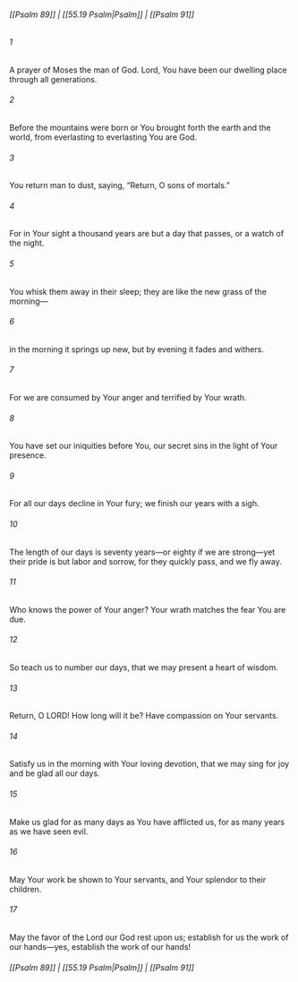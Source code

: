 
###### [[Psalm 89]] | [[55.19 Psalm|Psalm]] | [[Psalm 91]]

###### 1
A prayer of Moses the man of God. Lord, You have been our dwelling place through all generations.
###### 2
Before the mountains were born or You brought forth the earth and the world, from everlasting to everlasting You are God.
###### 3
You return man to dust, saying, “Return, O sons of mortals.”
###### 4
For in Your sight a thousand years are but a day that passes, or a watch of the night.
###### 5
You whisk them away in their sleep; they are like the new grass of the morning—
###### 6
in the morning it springs up new, but by evening it fades and withers.
###### 7
For we are consumed by Your anger and terrified by Your wrath.
###### 8
You have set our iniquities before You, our secret sins in the light of Your presence.
###### 9
For all our days decline in Your fury; we finish our years with a sigh.
###### 10
The length of our days is seventy years—or eighty if we are strong—yet their pride is but labor and sorrow, for they quickly pass, and we fly away.
###### 11
Who knows the power of Your anger? Your wrath matches the fear You are due.
###### 12
So teach us to number our days, that we may present a heart of wisdom.
###### 13
Return, O LORD! How long will it be? Have compassion on Your servants.
###### 14
Satisfy us in the morning with Your loving devotion, that we may sing for joy and be glad all our days.
###### 15
Make us glad for as many days as You have afflicted us, for as many years as we have seen evil.
###### 16
May Your work be shown to Your servants, and Your splendor to their children.
###### 17
May the favor of the Lord our God rest upon us; establish for us the work of our hands—yes, establish the work of our hands!

###### [[Psalm 89]] | [[55.19 Psalm|Psalm]] | [[Psalm 91]]
